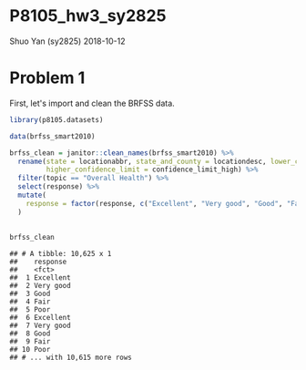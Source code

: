 P8105\_hw3\_sy2825
================
Shuo Yan (sy2825)
2018-10-12

Problem 1
=========

First, let's import and clean the BRFSS data.

``` r
library(p8105.datasets)

data(brfss_smart2010)

brfss_clean = janitor::clean_names(brfss_smart2010) %>%
  rename(state = locationabbr, state_and_county = locationdesc, lower_confidence_limit = confidence_limit_low, 
         higher_confidence_limit = confidence_limit_high) %>%
  filter(topic == "Overall Health") %>%
  select(response) %>%
  mutate(
    response = factor(response, c("Excellent", "Very good", "Good", "Fair", "Poor"))
  )
  
 
brfss_clean
```

    ## # A tibble: 10,625 x 1
    ##    response 
    ##    <fct>    
    ##  1 Excellent
    ##  2 Very good
    ##  3 Good     
    ##  4 Fair     
    ##  5 Poor     
    ##  6 Excellent
    ##  7 Very good
    ##  8 Good     
    ##  9 Fair     
    ## 10 Poor     
    ## # ... with 10,615 more rows
